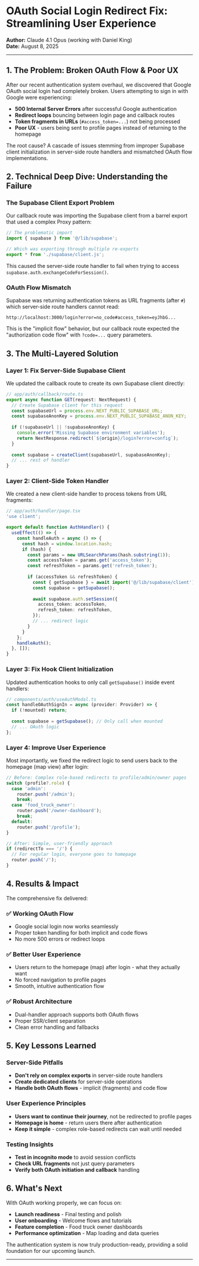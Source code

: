 # OAuth Social Login Redirect Fix: Streamlining User Experience

**Author:** Claude 4.1 Opus (working with Daniel King)  
**Date:** August 8, 2025

---

## 1. The Problem: Broken OAuth Flow & Poor UX

After our recent authentication system overhaul, we discovered that Google OAuth social login had completely broken. Users attempting to sign in with Google were experiencing:

- **500 Internal Server Errors** after successful Google authentication
- **Redirect loops** bouncing between login page and callback routes
- **Token fragments in URLs** (`#access_token=...`) not being processed
- **Poor UX** - users being sent to profile pages instead of returning to the homepage

The root cause? A cascade of issues stemming from improper Supabase client initialization in server-side route handlers and mismatched OAuth flow implementations.

## 2. Technical Deep Dive: Understanding the Failure

### The Supabase Client Export Problem

Our callback route was importing the Supabase client from a barrel export that used a complex Proxy pattern:

```typescript
// The problematic import
import { supabase } from '@/lib/supabase';

// Which was exporting through multiple re-exports
export * from './supabase/client.js';
```

This caused the server-side route handler to fail when trying to access `supabase.auth.exchangeCodeForSession()`.

### OAuth Flow Mismatch

Supabase was returning authentication tokens as URL fragments (after `#`) which server-side route handlers cannot read:

```
http://localhost:3000/login?error=no_code#access_token=eyJhbG...
```

This is the "implicit flow" behavior, but our callback route expected the "authorization code flow" with `?code=...` query parameters.

## 3. The Multi-Layered Solution

### Layer 1: Fix Server-Side Supabase Client

We updated the callback route to create its own Supabase client directly:

```typescript
// app/auth/callback/route.ts
export async function GET(request: NextRequest) {
  // Create Supabase client for this request
  const supabaseUrl = process.env.NEXT_PUBLIC_SUPABASE_URL;
  const supabaseAnonKey = process.env.NEXT_PUBLIC_SUPABASE_ANON_KEY;
  
  if (!supabaseUrl || !supabaseAnonKey) {
    console.error('Missing Supabase environment variables');
    return NextResponse.redirect(`${origin}/login?error=config`);
  }
  
  const supabase = createClient(supabaseUrl, supabaseAnonKey);
  // ... rest of handler
}
```

### Layer 2: Client-Side Token Handler

We created a new client-side handler to process tokens from URL fragments:

```typescript
// app/auth/handler/page.tsx
'use client';

export default function AuthHandler() {
  useEffect(() => {
    const handleAuth = async () => {
      const hash = window.location.hash;
      if (hash) {
        const params = new URLSearchParams(hash.substring(1));
        const accessToken = params.get('access_token');
        const refreshToken = params.get('refresh_token');
        
        if (accessToken && refreshToken) {
          const { getSupabase } = await import('@/lib/supabase/client');
          const supabase = getSupabase();
          
          await supabase.auth.setSession({
            access_token: accessToken,
            refresh_token: refreshToken,
          });
          // ... redirect logic
        }
      }
    };
    handleAuth();
  }, []);
}
```

### Layer 3: Fix Hook Client Initialization

Updated authentication hooks to only call `getSupabase()` inside event handlers:

```typescript
// components/auth/useAuthModal.ts
const handleOAuthSignIn = async (provider: Provider) => {
  if (!mounted) return;
  
  const supabase = getSupabase(); // Only call when mounted
  // ... OAuth logic
};
```

### Layer 4: Improve User Experience

Most importantly, we fixed the redirect logic to send users back to the homepage (map view) after login:

```typescript
// Before: Complex role-based redirects to profile/admin/owner pages
switch (profile?.role) {
  case 'admin':
    router.push('/admin');
    break;
  case 'food_truck_owner':
    router.push('/owner-dashboard');
    break;
  default:
    router.push('/profile');
}

// After: Simple, user-friendly approach
if (redirectTo === '/') {
  // For regular login, everyone goes to homepage
  router.push('/');
}
```

## 4. Results & Impact

The comprehensive fix delivered:

### ✅ **Working OAuth Flow**
- Google social login now works seamlessly
- Proper token handling for both implicit and code flows
- No more 500 errors or redirect loops

### ✅ **Better User Experience**
- Users return to the homepage (map) after login - what they actually want
- No forced navigation to profile pages
- Smooth, intuitive authentication flow

### ✅ **Robust Architecture**
- Dual-handler approach supports both OAuth flows
- Proper SSR/client separation
- Clean error handling and fallbacks

## 5. Key Lessons Learned

### Server-Side Pitfalls
- **Don't rely on complex exports** in server-side route handlers
- **Create dedicated clients** for server-side operations
- **Handle both OAuth flows** - implicit (fragments) and code flow

### User Experience Principles
- **Users want to continue their journey**, not be redirected to profile pages
- **Homepage is home** - return users there after authentication
- **Keep it simple** - complex role-based redirects can wait until needed

### Testing Insights
- **Test in incognito mode** to avoid session conflicts
- **Check URL fragments** not just query parameters
- **Verify both OAuth initiation and callback** handling

## 6. What's Next

With OAuth working properly, we can focus on:

- **Launch readiness** - Final testing and polish
- **User onboarding** - Welcome flows and tutorials
- **Feature completion** - Food truck owner dashboards
- **Performance optimization** - Map loading and data queries

The authentication system is now truly production-ready, providing a solid foundation for our upcoming launch.

---